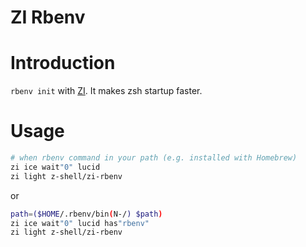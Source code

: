 <h1> ZI Rbenv </h1>

# Introduction

`rbenv init` with [ZI](https://github.com/z-shell/zi). It makes zsh startup faster.

# Usage

```bash
# when rbenv command in your path (e.g. installed with Homebrew)
zi ice wait"0" lucid
zi light z-shell/zi-rbenv
```

or

```bash
path=($HOME/.rbenv/bin(N-/) $path)
zi ice wait"0" lucid has"rbenv"
zi light z-shell/zi-rbenv
```
